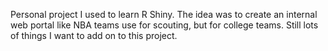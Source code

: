 Personal project I used to learn R Shiny. The idea was to create an internal web portal like NBA teams use for scouting, but for college teams. Still lots of things I want to add on to this project.

